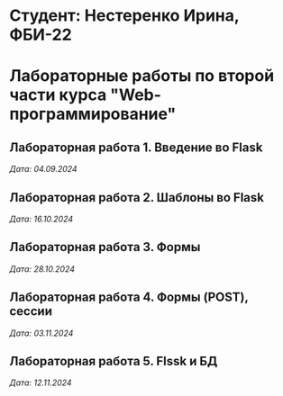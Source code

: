 # Студент: Нестеренко Ирина, ФБИ-22

# Лабораторные работы по второй части курса "Web-программирование"

## Лабораторная работа 1. Введение во Flask

*Дата: 04.09.2024*

## Лабораторная работа 2. Шаблоны во Flask

*Дата: 16.10.2024*

## Лабораторная работа 3. Формы

*Дата: 28.10.2024*

## Лабораторная работа 4. Формы (POST), сессии

*Дата: 03.11.2024*

## Лабораторная работа 5. Flssk и БД

*Дата: 12.11.2024*


